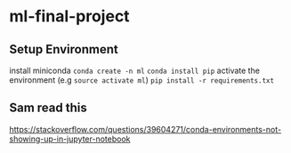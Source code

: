 # ml-final-project

## Setup Environment
install miniconda
`conda create -n ml`
`conda install pip`
activate the environment (e.g `source activate ml`)
`pip install -r requirements.txt`

## Sam read this
https://stackoverflow.com/questions/39604271/conda-environments-not-showing-up-in-jupyter-notebook
